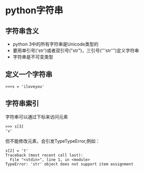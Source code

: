 # python字符串
## 字符串含义
+ python 3中的所有字符串是Unicode类型的
+ 要用单引号('str')或者双引号("str")，三引号('''str''')定义字符串
+ 字符串是不可变类型

## 定义一个字符串
```
>>>s = 'iloveyou'
```
## 字符串索引
字符串可以通过下标来访问元素
```
>>> s[3]
'v'
```
但不能修改元素，会引发TypeTypeError,例如：
```
s[2] = 't'
Traceback (most recent call last):
  File "<stdin>", line 1, in <module>
TypeError: 'str' object does not support item assignment
```
